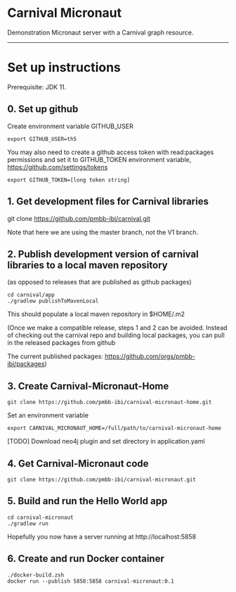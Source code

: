 # Carnival Micronaut

Demonstration Micronaut server with a Carnival graph resource.

---

# Set up instructions

Prerequisite: JDK 11.

## 0. Set up github

Create environment variable GITHUB_USER
```
export GITHUB_USER=th5
```
You may also need to create a github access token with read:packages permissions and set it to GITHUB_TOKEN environment variable, https://github.com/settings/tokens
```
export GITHUB_TOKEN=[long token string]
```

## 1. Get development files for Carnival libraries

git clone https://github.com/pmbb-ibi/carnival.git

Note that here we are using the master branch, not the V1 branch.

## 2. Publish development version of carnival libraries to a local maven repository 
(as opposed to releases that are published as github packages)

```
cd carnival/app
./gradlew publishToMavenLocal
```

This should populate a local maven repository in $HOME/.m2

(Once we make a compatible release, steps 1 and 2 can be avoided. Instead of checking out the carnival repo and building local packages, you can pull in the released packages from github

The current published packages: https://github.com/orgs/pmbb-ibi/packages)

## 3. Create Carnival-Micronaut-Home

```
git clone https://github.com/pmbb-ibi/carnival-micronaut-home.git
```

Set an environment variable
```
export CARNIVAL_MICRONAUT_HOME=/full/path/to/carnival-micronaut-home
```
[TODO] Download neo4j plugin and set directory in application.yaml

## 4. Get Carnival-Micronaut code
```
git clone https://github.com/pmbb-ibi/carnival-micronaut.git
```

## 5. Build and run the Hello World app
```
cd carnival-micronaut
./gradlew run
```

Hopefully you now have a server running at http://localhost:5858


## 6. Create and run Docker container
```
./docker-build.zsh
docker run --publish 5858:5858 carnival-micronaut:0.1
```
